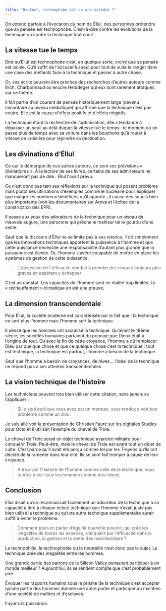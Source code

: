 ```yaml
---
title: "Docteur, technophobe est-ce une maladie ?"
---
```


On entend parfois à l‘évocation du nom de Éllul, des personnes prétendre que sa pensée est technophobe. C’est-à-dire contre les évolutions de la technique ou contre la technique tout court.

## La vitesse tue le temps

Dire qu‘Éllul est technophobe c‘est, en quelque sorte, croire que sa pensée est isolée. Qu‘il suffit de l‘accuser lui seul pour tout de suite le ranger dans une case des méfiants face à la technique et passer à autre chose.

Or, ses écrits peuvent être proches des recherches d’autres auteurs comme Illich, Charbonnaud ou encore Heiddeger qui eux sont rarement attaqués sur ce thème.

Il fait partie d‘un courant de pensée historiquement large (devenu minoritaire au niveau médiatique) qui affirme que la technique n’est pas neutre. Elle est la cause d‘effets positifs et d‘effets négatifs.

La technique étant la recherche de l‘optimisation, elle a tendance à dépasser un seuil au delà duquel la vitesse tue le temps : le moment où on passe plus de temps avec sa voiture dans les bouchons qu‘à rouler à vitesse de croisière pour rejoindre sa destination.

## Les divinations d‘Éllul

Ce qui le démarque de ces autres auteurs, ce sont ses prévisions «  divinatoires ». À la lecture de ses livres, certains de ses admirateurs ne manqueront pas de dire : Éllul l‘avait prévu.

Ce n’est donc pas tant ses réflexions sur la technique qui posent problème mais plutôt ses utilisations d‘exemples comme le nucléaire  pour expliquer que malgré les nombreux bénéfices qu‘il apporte ; il cause des soucis bien plus importants (voir les documentaires sur Areva et l‘échec de la construction des EPR).

Il passe aux yeux des adorateurs de la technique pour un oiseau de mauvais augure, une personne qui prêche le malheur tel le gourou d‘une secte.

Sauf que le discours d‘Éllul ne se limite pas à ses retenus. Il dit simplement que les innovations techniques apportent la puissance à l’homme et que cette puissance nécessite une responsabilité d’autant plus grande que la puissance est élevée. Or, l’homme s‘avère incapable de mettre en place les systèmes de gestion de cette puissance. 

> L'obsession de l'efficacité conduit à prendre des risques toujours plus graves en espérant y échapper

C’est un constat. Les capacités de l’homme sont en réalité trop limités. Le « réchauffement » climatique en est une preuve.

## La dimension transcendentale

Pour Éllul, la société moderne est caractérisée par le fait que : la technique ne sert plus l‘homme mais l‘homme sert la technique.

Il pense que les hommes ont sacralisé la technique. Qu‘avant le 18ème siècle, les sociétés humaines partaient du principe que Dieux était à l’origine de tout. Qu‘avec la fin de cette croyance, l‘homme a dû remplacer Dieu par quelque chose et que ce quelque chose c‘est la technique : tout est technique, la technique est partout, l‘homme a besoin de la technique.

Sauf que l‘homme a besoin de croyances, de rêves… l‘idéal de la technique ne répond pas à ses attentes transcendentales.

## La vision technique de l’histoire

Les techniciens peuvent très bien utiliser cette citation, sans jamais se l’appliquer :

> Si le seul outil que vous avez est un marteau, vous tendez à voir tout problème comme un clou.

Je suis allé voir la présentation de Christian Fauré sur les digitales Studies pour Octo et il utilisait l’exemple du cheval de Troie.

Le cheval de Troie serait un objet technique avancée militaire pour conquérir Troie. Peut-être, mais le cheval de Troie est avant tout un objet de culte. C’est parce qu’il avait été perçu comme tel par les Troyens qu‘ils ont décidé de la ramener dans leur cité. Ils se sont fait tromper à cause de leur croyance.

> A trop voir l’histoire de l’homme comme celle de la technique, vous tendez à voir tous les hommes comme des robots.

## Conclusion

Ellul disait qu’on reconnaissait facilement un adorateur de la technique à sa capacité à dire à chaque échec technique que l‘homme n’avait juste pas bien utilisé la technique ou qu‘une autre technique supplémentaire aurait suffit à éviter le problème.

> Comment peut-on parler d‘égalité quand le pouvoir, qui crée les inégalités de toutes les espèces, s‘acquiert par l‘efficacité dans la production, la gestion et la vente des marchandises ?
    
La technophilie, la technophobie ou la neutralité n’est donc pas le sujet. La technique crée des inégalités entre les hommes.

Une grande partie des patrons de la Silicon Valley pensaient participer à un monde meilleur ? Aujourd’hui, ils se rendent compte que c’est probablement pire.

Évoquer les rapports humains sous le prisme de la technique c‘est accepter qu‘une partie des hommes domine une autre partie et participer au maintien d’une société de maîtres et d’esclaves.

Fuyons la puissance.
